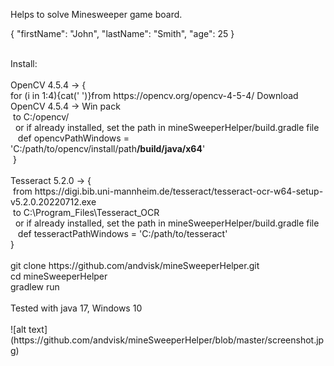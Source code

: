 Helps to solve Minesweeper game board.<br>


{
  "firstName": "John",
  "lastName": "Smith",
  "age": 25
}


<br>
Install:<br>
<br>
OpenCV 4.5.4 -> { <br>
for (i in 1:4){cat('&nbsp;')}from https://opencv.org/opencv-4-5-4/ Download OpenCV 4.5.4 -> Win pack<br>
&nbsp;to C:/opencv/ <br>
&nbsp;&nbsp;or if already installed, set the path in mineSweeperHelper/build.gradle file <br>
&nbsp;&nbsp;&nbsp;def opencvPathWindows = 'C:/path/to/opencv/install/path<strong>/build/java/x64</strong>'<br>
&nbsp;}<br>
<br>
Tesseract 5.2.0 -> {<br>
&nbsp;from https://digi.bib.uni-mannheim.de/tesseract/tesseract-ocr-w64-setup-v5.2.0.20220712.exe<br>
&nbsp;to C:\Program_Files\Tesseract_OCR<br>
&nbsp;&nbsp;or if already installed, set the path in mineSweeperHelper/build.gradle file <br>
&nbsp;&nbsp;&nbsp;def tesseractPathWindows = 'C:/path/to/tesseract'<br>
}<br>
<br>
git clone https://github.com/andvisk/mineSweeperHelper.git<br>
cd mineSweeperHelper<br>
gradlew run<br>
<br>
Tested with java 17, Windows 10<br>
<br>
![alt text](https://github.com/andvisk/mineSweeperHelper/blob/master/screenshot.jpg)

